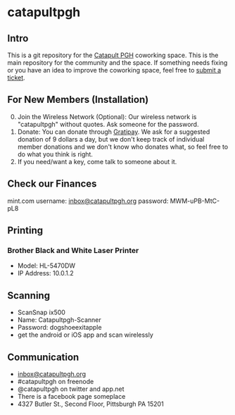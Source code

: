 # catapultpgh

## Intro
This is a git repository for the [Catapult PGH][1] coworking space. This is the main repository for the community and the space. If something needs fixing or you have an idea to improve the coworking space, feel free to [submit a ticket](https://github.com/catapultpgh/main/issues/new).

## For New Members (Installation)

0. Join the Wireless Network (Optional): Our wireless network is "catapultpgh" without quotes. Ask someone for the password.
1. Donate: You can donate through [Gratipay][2]. We ask for a suggested donation of 9 dollars a day, but we don't keep track of individual member donations and we don't know who donates what, so feel free to do what you think is right.
2. If you need/want a key, come talk to someone about it.

## Check our Finances
mint.com
username: inbox@catapultpgh.org
password: MWM-uPB-MtC-pL8
## Printing
### Brother Black and White Laser Printer

- Model: HL-5470DW
- IP Address: 10.0.1.2

## Scanning

- ScanSnap ix500
- Name: Catapultpgh-Scanner
- Password: dogshoeexitapple
- get the android or iOS app and scan wirelessly

## Communication
- inbox@catapultpgh.org
- #catapultpgh on freenode
- @catapultpgh on twitter and app.net
- There is a facebook page someplace
- 4327 Butler St., Second Floor, Pittsburgh PA 15201

[1]: http://catapultpgh.org
[2]: https://gratipay.com/catapultpgh/
